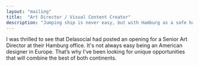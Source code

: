 ```yaml
---
layout: "mailing"
title:  "Art Director / Visual Content Creator"
description: "Jumping ship is never easy, but with Hamburg as a safe haven, who would want to leave?"
---
```

I was thrilled to see that Delasocial had posted an opening for a Senior Art Director at their Hamburg office. It's not always easy being an American designer in Europe. That’s why I've been looking for unique opportunities that will combine the best of both continents. 
